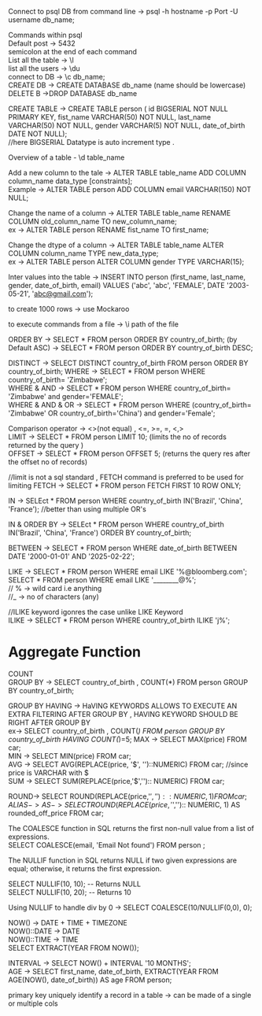 Connect to psql DB from command line -> psql -h hostname -p Port -U username db_name;  

Commands within psql   
Default post -> 5432   
semicolon at the end of each command  
List all the table -> \l   
list all the users -> \du    
connect to DB -> \c db_name;  
CREATE DB -> CREATE DATABASE db_name (name should be lowercase)  
DELETE B ->DROP DATABASE db_name  

CREATE TABLE -> CREATE TABLE person ( id BIGSERIAL NOT NULL PRIMARY KEY, fist_name VARCHAR(50) NOT NULL, last_name VARCHAR(50) NOT NULL, gender VARCHAR(5) NOT NULL, date_of_birth DATE NOT NULL);  
//here BIGSERIAL Datatype is auto increment type .   

Overview of a table - \d table_name  

Add a new column to the tale ->  ALTER TABLE table_name ADD COLUMN column_name data_type [constraints];  
Example -> ALTER TABLE person ADD COLUMN email VARCHAR(150) NOT NULL;  

Change the name of a column -> ALTER TABLE table_name RENAME COLUMN old_column_name TO new_column_name;  
ex -> ALTER TABLE person RENAME fist_name TO first_name;  

Change the dtype of a column -> ALTER TABLE table_name ALTER COLUMN column_name TYPE new_data_type;  
ex -> ALTER TABLE person ALTER COLUMN gender TYPE VARCHAR(15);  

Inter values into the table -> INSERT INTO person (first_name, last_name, gender, date_of_birth, email) VALUES ('abc', 'abc', 'FEMALE', DATE '2003-05-21', 'abc@gmail.com');  

to create 1000 rows -> use Mockaroo  

to execute commands from a file -> \i path of the file   

ORDER BY ->  SELECT * FROM person ORDER BY country_of_birth; (by Default ASC)
-> SELECT * FROM person ORDER BY country_of_birth DESC;  

DISTINCT ->  SELECT DISTINCT country_of_birth FROM person ORDER BY country_of_birth;
WHERE -> SELECT * FROM person WHERE country_of_birth= 'Zimbabwe';  
WHERE & AND -> SELECT * FROM person WHERE country_of_birth= 'Zimbabwe' and gender='FEMALE';  
WHERE & AND & OR -> SELECT * FROM person WHERE (country_of_birth= 'Zimbabwe' OR country_of_birth='China') and gender='Female';  

Comparison operator -> <>(not equal) , <=, >=, =, <,>    
LIMIT -> SELECT * FROM person LIMIT 10;  (limits the no of records returned by the query )    
OFFSET -> SELECT * FROM person OFFSET 5; (returns the query res after the offset no of records)    

//limit is not a sql standard , FETCH command is preferred to be used for limiting 
FETCH ->  SELECT * FROM person FETCH FIRST 10 ROW ONLY;    

IN -> SELEct * FROM person WHERE country_of_birth IN('Brazil', 'China', 'France');
//better than using multiple OR's     

IN & ORDER BY -> SELEct * FROM person WHERE country_of_birth IN('Brazil', 'China', 'France') ORDER BY country_of_birth;    

BETWEEN -> SELECT * FROM person WHERE date_of_birth BETWEEN DATE '2000-01-01' AND '2025-02-22';    

LIKE -> SELECT * FROM person WHERE email LIKE '%@bloomberg.com';    
SELECT * FROM person WHERE email LIKE '________@%';    
// % -> wild card i.e anything     
//_ -> no of characters (any)    

//ILIKE keyword igonres the case unlike LIKE Keyword     
ILIKE -> SELECT * FROM person WHERE country_of_birth ILIKE 'j%';   


# Aggregate Function 
COUNT  
GROUP BY -> SELECT country_of_birth , COUNT(*) FROM person GROUP BY country_of_birth;    

GROUP BY HAVING -> HaVING KEYWORDS ALLOWS TO EXECUTE AN EXTRA FILTERING AFTER GROUP BY , HAVING KEYWORD SHOULD BE RIGHT AFTER GROUP BY  
ex-> SELECT country_of_birth , COUNT(*) FROM person GROUP BY country_of_birth HAVING COUNT(*)=5;
MAX -> SELECT MAX(price) FROM car;  
MIN -> SELECT MIN(price) FROM car;  
AVG -> SELECT AVG(REPLACE(price, '$', '')::NUMERIC) FROM car; //since price is VARCHAR with $  
SUM ->  SELECT SUM(REPLACE(price,'$',''):: NUMERIC) FROM car;

ROUND-> SELECT ROUND(REPLACE(price,'$',''):: NUMERIC, 1) FROM car;  
ALIAS -> AS-> SELECT ROUND(REPLACE(price,'$',''):: NUMERIC, 1) AS rounded_off_price FROM car;  

The COALESCE function in SQL returns the first non-null value from a list of expressions.   
SELECT COALESCE(email, 'Email Not found') FROM person ; 

The NULLIF function in SQL returns NULL if two given expressions are equal; otherwise, it returns the first expression.   

SELECT NULLIF(10, 10);  -- Returns NULL  
SELECT NULLIF(10, 20);  -- Returns 10  


Using NULLIF to handle div by 0 -> SELECT COALESCE(10/NULLIF(0,0), 0);  

NOW() -> DATE + TIME + TIMEZONE  
NOW()::DATE -> DATE    
NOW()::TIME -> TIME  
SELECT EXTRACT(YEAR FROM NOW());      

INTERVAL -> SELECT NOW() + INTERVAL '10 MONTHS';  
AGE -> SELECT first_name, date_of_birth, EXTRACT(YEAR FROM AGE(NOW(), date_of_birth)) AS age FROM person;  

primary key uniquely identify a record in a table -> can be made of a single or multiple cols   











